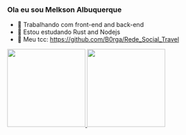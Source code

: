 ### Ola eu sou Melkson Albuquerque
- 🔭 Trabalhando com front-end and back-end
- 🌱 Estou estudando Rust and Nodejs
- 📖 Meu tcc: https://github.com/B0rga/Rede_Social_Travel
<div>
    <a href="https://beacons.ai/Melkson127">
        <img height="180em" src="https://github-readme-stats.vercel.app/api?username=Melkson127&show_icons=true&theme=dracula&include_all_commits=true&count_private=true"/>
  <img height="180em" src="https://github-readme-stats.vercel.app/api/top-langs/?username=Melkson127&layout=compact&langs_count=7&theme=dracula"/>
     </a>
</div>
<!--
**Melkson127/Melkson127** is a ✨ _special_ ✨ repository because its `README.md` (this file) appears on your GitHub profile.

Here are some ideas to get you started:

 ...
- 🌱 Rust
- 👯 I’m looking to collaborate on ...
- 🤔 I’m looking for help with ...
- 💬 Ask me about ...
- 📫 How to reach me: ...
- 😄 Pronouns: ...
- ⚡ Fun fact: ...
-->
